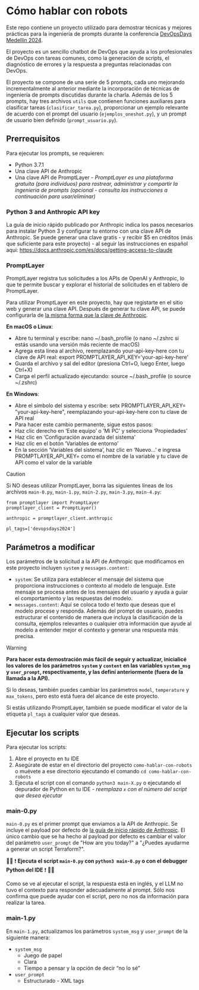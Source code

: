 # Cómo hablar con robots

Este repo contiene un proyecto utilizado para demostrar técnicas y mejores prácticas para la ingeniería de prompts durante la conferencia [DevOpsDays Medellín 2024](https://devopsdays.io/).

El proyecto es un sencillo chatbot de DevOps que ayuda a los profesionales de DevOps con tareas comunes, como la generación de scripts, el diagnóstico de errores y la respuesta a preguntas relacionadas con DevOps.

El proyecto se compone de una serie de 5 prompts, cada uno mejorando incrementalmente al anterior mediante la incorporación de técnicas de ingeniería de prompts discutidas durante la charla. Además de los 5 prompts, hay tres archivos `utils` que contienen funciones auxiliares para clasificar tareas (`clasificar_tarea.py`), proporcionar un ejemplo relevante de acuerdo con el prompt del usuario (`ejemplos_oneshot.py`), y un prompt de usuario bien definido (`prompt_usuario.py`).

## Prerrequisitos

Para ejecutar los prompts, se requieren:
- Python 3.7.1
- Una clave API de Anthropic
- Una clave API de PromptLayer - *PromptLayer es una plataforma gratuita (para individuos) para rastrear, administrar y compartir la ingeniería de prompts (opcional - consulta las instrucciones a continuación para usar/eliminar)*

### Python 3 and Anthropic API key
La guía de inicio rápido publicado por Anthropic indica los pasos necesarios para instalar Python 3 y configurar tu entorno con una clave API de Anthropic. Se puede generar una clave gratis - y recibir $5 en créditos (más que suficiente para este proyecto) - al seguir las instrucciones en español aqui: https://docs.anthropic.com/es/docs/getting-access-to-claude

### PromptLayer

PromptLayer registra tus solicitudes a los APIs de OpenAI y Anthropic, lo que te permite buscar y explorar el historial de solicitudes en el tablero de PromptLayer.

Para utilizar PromptLayer en este proyecto, hay que registarte en el sitio web y generar una clave API. Después de generar tu clave API, se puede configurarla de [la misma forma que la clave de Anthropic](https://docs.anthropic.com/es/docs/quickstart-guide#paso-3-opcional-configura-tu-clave-de-api).

**En macOS o Linux**:
- Abre tu terminal y escribe: nano ~/.bash_profile (o nano ~/.zshrc si estás usando una versión más reciente de macOS)
- Agrega esta línea al archivo, reemplazando your-api-key-here con tu clave de API real: export PROMPTLAYER_API_KEY='your-api-key-here'
- Guarda el archivo y sal del editor (presiona Ctrl+O, luego Enter, luego Ctrl+X)
- Carga el perfil actualizado ejecutando: source ~/.bash_profile (o source ~/.zshrc)

**En Windows**:
- Abre el símbolo del sistema y escribe: setx PROMPTLAYER_API_KEY= "your-api-key-here", reemplazando your-api-key-here con tu clave de API real
- Para hacer este cambio permanente, sigue estos pasos:
- Haz clic derecho en ‘Este equipo’ o ‘Mi PC’ y selecciona ‘Propiedades’
- Haz clic en ‘Configuración avanzada del sistema’
- Haz clic en el botón ‘Variables de entorno’
- En la sección ‘Variables del sistema’, haz clic en ‘Nuevo…’ e ingresa PROMPTLAYER_API_KEY= como el nombre de la variable y tu clave de API como el valor de la variable

> [!CAUTION]
> Si NO deseas utilizar PromptLayer, borra las siguientes líneas de los archivos `main-0.py`, `main-1.py`, `main-2.py`, `main-3.py`, `main-4.py`:
```
from promptlayer import PromptLayer
promptlayer_client = PromptLayer()
```
```
anthropic = promptlayer_client.anthropic
```
```
pl_tags=['devopsdays2024']
```

## Parámetros a modificar
Los parámetros de la solicitud a la API de Anthropic que modificamos en este proyecto incluyen `system` y `messages.content`:
- `system`: Se utiliza para establecer el mensaje del sistema que proporciona instrucciones o contexto al modelo de lenguaje. Este mensaje se procesa antes de los mensajes del usuario y ayuda a guiar el comportamiento y las respuestas del modelo.
- `messages.content`: Aquí se coloca todo el texto que deseas que el modelo procese y responda. Además del prompt de usuario, puedes estructurar el contenido de manera que incluya la clasificación de la consulta, ejemplos relevantes o cualquier otra información que ayude al modelo a entender mejor el contexto y generar una respuesta más precisa.

> [!WARNING]
> **Para hacer esta demostración más fácil de seguir y actualizar, inicialicé los valores de los parámetros `system` y `content` en las variables `system_msg` y `user_prompt`, respectivamente, y las definí anteriormente (fuera de la llamada a la API).**

Si lo deseas, también puedes cambiar los parámetros `model`, `temperature` y `max_tokens`, pero esto está fuera del alcance de este proyecto.

Si estás utilizando PromptLayer, también se puede modificar el valor de la etiqueta `pl_tags` a cualquier valor que deseas.

## Ejecutar los scripts
Para ejecutar los scripts:
1. Abre el proyecto en tu IDE
2. Asegúrate de estar en el directorio del proyecto `como-hablar-con-robots` o muévete a ese directorio ejecutando el comando `cd como-hablar-con-robots`
3. Ejecuta el script con el comando `python3 main-X.py` o ejecutando el depurador de Python en tu IDE - *reemplaza `x` con el número del script que desea ejecutar*

### main-0.py
`main-0.py` es el primer prompt que enviamos a la API de Anthropic. Se incluye el payload por defecto de [la guía de inicio rápido de Anthropic](https://docs.anthropic.com/es/docs/quickstart-guide#paso-4-envia-tu-primera-solicitud-de-api). El único cambio que se ha hecho al payload por defecto es cambiar el valor del parámetro `user_prompt` de "How are you today?" a "¿Puedes ayudarme a generar un script Terraform?".

:woman_technologist: :exclamation: **Ejecuta el script `main-0.py` con `python3 main-0.py` o con el debugger Python del IDE** :exclamation: :woman_technologist:

Como se ve al ejecutar el script, la respuesta está en inglés, y el LLM no tuvo el contexto para responder adecuadamente al prompt. Sólo nos confirma que puede ayudar con el script, pero no nos da información para realizar la tarea.

### main-1.py
En `main-1.py`, actualizamos los parámetros `system_msg` y `user_prompt` de la siguiente manera:
- `system_msg`
    - Juego de papel
    - Clara
    - Tiempo a pensar y la opción de decir “no lo sé”
- `user_prompt`
    - Estructurado - XML tags

